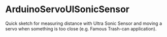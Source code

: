# ArduinoServoUlSonicSensor

Quick sketch for measuring distance with Ultra Sonic Sensor and moving a servo when something is too close (e.g. Famous Trash-can application).
 
